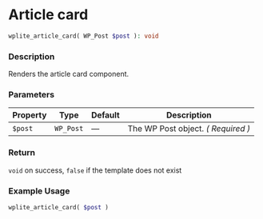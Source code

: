 # Article card

```php
wplite_article_card( WP_Post $post ): void
```

### Description

Renders the article card component.

### Parameters

| Property | Type      | Default | Description                        |
| -------- | --------- | ------- | ---------------------------------- |
| `$post`  | `WP_Post` | —       | The WP Post object. _( Required )_ |

### Return

`void` on success, `false` if the template does not exist

### Example Usage

```php
wplite_article_card( $post )
```
